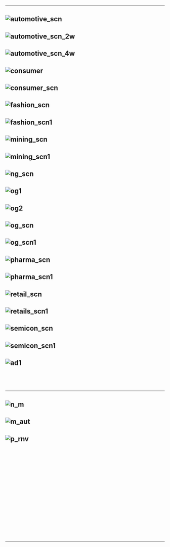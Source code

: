 ---------
![automotive_scn](https://github.com/gopala-kr/Quantum-Dots/blob/master/45-Verticals/scn/automotive_scn.PNG)
---------
![automotive_scn_2w](https://github.com/gopala-kr/Quantum-Dots/blob/master/45-Verticals/scn/automotive_scn_2w.PNG)
---------
![automotive_scn_4w](https://github.com/gopala-kr/Quantum-Dots/blob/master/45-Verticals/scn/automotive_scn_4w.PNG)
---------
![consumer](https://github.com/gopala-kr/Quantum-Dots/blob/master/45-Verticals/scn/consumer.PNG)
---------
![consumer_scn](https://github.com/gopala-kr/Quantum-Dots/blob/master/45-Verticals/scn/consumer_scn.PNG)
---------
![fashion_scn](https://github.com/gopala-kr/Quantum-Dots/blob/master/45-Verticals/scn/fashion_scn.PNG)
---------
![fashion_scn1](https://github.com/gopala-kr/Quantum-Dots/blob/master/45-Verticals/scn/fashion_scn1.PNG)
---------
![mining_scn](https://github.com/gopala-kr/Quantum-Dots/blob/master/45-Verticals/scn/mining_scn.PNG)
---------
![mining_scn1](https://github.com/gopala-kr/Quantum-Dots/blob/master/45-Verticals/scn/mining_scn1.PNG)
---------
![ng_scn](https://github.com/gopala-kr/Quantum-Dots/blob/master/45-Verticals/scn/ng_scn.PNG)
---------
![og1](https://github.com/gopala-kr/Quantum-Dots/blob/master/45-Verticals/scn/og1.PNG)
---------
![og2](https://github.com/gopala-kr/Quantum-Dots/blob/master/45-Verticals/scn/og2.PNG)
---------
![og_scn](https://github.com/gopala-kr/Quantum-Dots/blob/master/45-Verticals/scn/og_scn.PNG)
---------
![og_scn1](https://github.com/gopala-kr/Quantum-Dots/blob/master/45-Verticals/scn/og_scn1.PNG)
---------
![pharma_scn](https://github.com/gopala-kr/Quantum-Dots/blob/master/45-Verticals/scn/pharma_scn.PNG)
---------
![pharma_scn1](https://github.com/gopala-kr/Quantum-Dots/blob/master/45-Verticals/scn/pharma_scn1.PNG)
---------
![retail_scn](https://github.com/gopala-kr/Quantum-Dots/blob/master/45-Verticals/scn/retail_scn.PNG)
---------
![retails_scn1](https://github.com/gopala-kr/Quantum-Dots/blob/master/45-Verticals/scn/retails_scn1.PNG)
---------
![semicon_scn](https://github.com/gopala-kr/Quantum-Dots/blob/master/45-Verticals/scn/semicon_scn.PNG)
---------
![semicon_scn1](https://github.com/gopala-kr/Quantum-Dots/blob/master/45-Verticals/scn/semicon_scn1.PNG)
---------
![ad1](https://github.com/gopala-kr/Quantum-Dots/blob/master/45-Verticals/scn/ad1.png)
---------
![]()
---------
![]()
---------------------------
-------------------------------------------------
![n_m](https://github.com/gopala-kr/Quantum-Dots/blob/master/45-Verticals/scn/n_m.png)
------------
![m_aut](https://github.com/gopala-kr/Quantum-Dots/blob/master/45-Verticals/scn/m_aut.png)
-----
![p_rnv](https://github.com/gopala-kr/Quantum-Dots/blob/master/45-Verticals/scn/p_rnv.png)
---------
![]()
---------
![]()
---------
![]()
---------
![]()
---------
![]()
---------
![]()
---------
![]()
---------
![]()
---------
![]()
---------
![]()
-----
-----------
